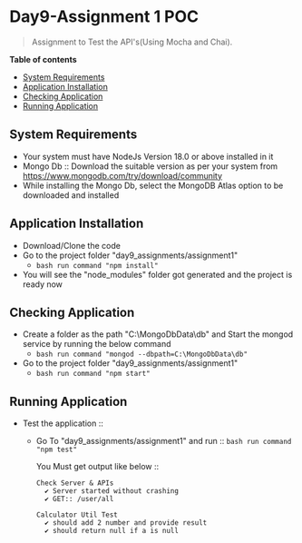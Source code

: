 # Day9-Assignment 1 POC
> Assignment to Test the API's(Using Mocha and Chai).

__Table of contents__

  - [System Requirements](#system-requirements)
  - [Application Installation](#application-installation)
  - [Checking Application](#checking-application)
  - [Running Application](#running-application)

## System Requirements

  - Your system must have NodeJs Version 18.0 or above installed in it
  - Mongo Db :: Download the suitable version as per your system from https://www.mongodb.com/try/download/community
  - While installing the Mongo Db, select the MongoDB Atlas option to be downloaded and installed

## Application Installation

  - Download/Clone the code
  - Go to the project folder "day9_assignments/assignment1"
    - ```bash run command "npm install" ```
  - You will see the "node_modules" folder got generated and the project is ready now

## Checking Application

  - Create a folder as the path "C:\MongoDbData\db" and Start the mongod service by running the below command
    - ```bash run command "mongod --dbpath=C:\MongoDbData\db" ```
  - Go to the project folder "day9_assignments/assignment1"
    - ```bash run command "npm start" ```

## Running Application

  - Test the application ::
    - Go To "day9_assignments/assignment1" and run :: 
      ```bash run command "npm test" ```

      You Must get output like below ::
      ```testOutput
      Check Server & APIs
        ✔ Server started without crashing
        ✔ GET:: /user/all

      Calculator Util Test
        ✔ should add 2 number and provide result
        ✔ should return null if a is null
      ```

